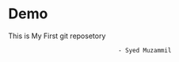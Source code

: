 # Demo
This is My First git reposetory
                                   
                                   - Syed Muzammil
